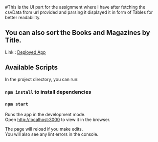 #This is the UI part for the assignment where I have after fetching the csvData from url provided and parsing it displayed it in form of Tables for better readability.
## You can also sort the Books and Magazines by Title.

Link : [Deployed App](https://reunion-assignment-nand-kumar.vercel.app/)

## Available Scripts

In the project directory, you can run:
###  `npm install` to install dependencies

### `npm start`

Runs the app in the development mode.\
Open [http://localhost:3000](http://localhost:3000) to view it in the browser.

The page will reload if you make edits.\
You will also see any lint errors in the console.
